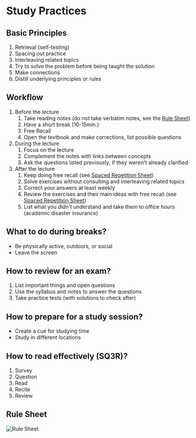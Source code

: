 # Study Practices

## Basic Principles

1. Retrieval (self-testing)
2. Spacing out practice
3. Interleaving related topics
4. Try to solve the problem before being taught the solution
5. Make connections
6. Distill underlying principles or rules

## Workflow

1. Before the lecture
    1. Take reading notes (do not take verbatim notes, see the [Rule Sheet](#rule-sheet))
    2. Have a short break (10-15min.)
    3. Free Recall
    4. Open the textbook and make corrections, list possible questions
2. During the lecture
    1. Focus on the lecture
    2. Complement the notes with links between concepts
    3. Ask the questions listed previously, if they weren't already clarified
3. After the lecture
    1. Keep doing free recall (see [Spaced Repetition Sheet](https://docs.google.com/spreadsheets/d/1es65Nhd0D98a2GNO4x6-kmH0SU3m-kYoCRvGDF20Lk8/edit?usp=sharing))
    2. Solve exercises without consulting and interleaving related topics
    3. Correct your answers at least weekly
    4. Review the exercises and their main ideas with free recall (see [Spaced Repetition Sheet](https://docs.google.com/spreadsheets/d/1es65Nhd0D98a2GNO4x6-kmH0SU3m-kYoCRvGDF20Lk8/edit?usp=sharing))
    5. List what you didn't understand and take them to office hours (academic disaster insurance)

## What to do during breaks?

- Be physically active, outdoors, or social
- Leave the screen

## How to review for an exam?

1. List important things and open questions
2. Use the syllabus and notes to answer the questions
3. Take practice tests (with solutions to check after)

## How to prepare for a study session?

- Create a cue for studying time
- Study in different locations

## How to read effectively (SQ3R)?

1. Survey
2. Question
3. Read
4. Recite
5. Review

## Rule Sheet

![Rule Sheet](<Folha de Regra.png>)